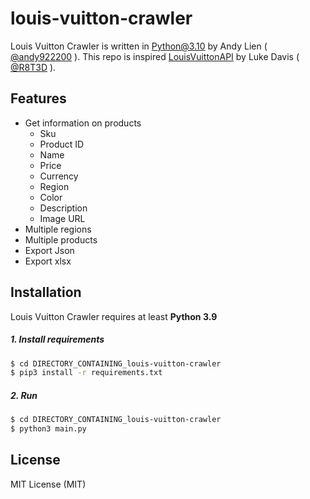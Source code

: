 # louis-vuitton-crawler
Louis Vuitton Crawler is written in Python@3.10 by Andy Lien ( [@andy922200](https://github.com/andy922200) ).
This repo is inspired [LouisVuittonAPI](https://github.com/dir/LouisVuittonAPI) by Luke Davis ( [@R8T3D](http://www.twitter.com/R8T3D) ).

## Features
  * Get information on products
    * Sku
    * Product ID
    * Name
    * Price
    * Currency
    * Region
    * Color
    * Description
    * Image URL
  * Multiple regions 
  * Multiple products
  * Export Json
  * Export xlsx

## Installation

Louis Vuitton Crawler requires at least **Python 3.9**

#####  1. Install requirements
```sh
$ cd DIRECTORY_CONTAINING_louis-vuitton-crawler
$ pip3 install -r requirements.txt
```

#####  2. Run
```sh
$ cd DIRECTORY_CONTAINING_louis-vuitton-crawler
$ python3 main.py
```

## License

MIT License (MIT)